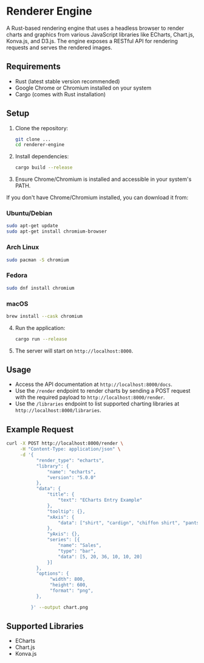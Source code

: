 # Renderer Engine
A Rust-based rendering engine that uses a headless browser to render charts and graphics from various JavaScript libraries like ECharts, Chart.js, Konva.js, and D3.js. The engine exposes a RESTful API for rendering requests and serves the rendered images.

## Requirements

- Rust (latest stable version recommended)
- Google Chrome or Chromium installed on your system
- Cargo (comes with Rust installation)

## Setup
1. Clone the repository:
   ```bash
   git clone ...
   cd renderer-engine
   ```

2. Install dependencies:
   ```bash
   cargo build --release
   ```

3. Ensure Chrome/Chromium is installed and accessible in your system's PATH.

If you don't have Chrome/Chromium installed, you can download it from:

### Ubuntu/Debian
```bash
sudo apt-get update
sudo apt-get install chromium-browser
```

### Arch Linux
```bash
sudo pacman -S chromium
```

### Fedora
```bash
sudo dnf install chromium
```

### macOS
```bash
brew install --cask chromium
```

4. Run the application:
   ```bash
   cargo run --release
   ```

5. The server will start on `http://localhost:8000`.

## Usage

- Access the API documentation at `http://localhost:8000/docs`.
- Use the `/render` endpoint to render charts by sending a POST request with the required payload
    to `http://localhost:8000/render`.
- Use the `/libraries` endpoint to list supported charting libraries at `http://localhost:8000/libraries`.

## Example Request
```bash
curl -X POST http://localhost:8000/render \
     -H "Content-Type: application/json" \
     -d '{
           "render_type": "echarts",
           "library": {
               "name": "echarts",
               "version": "5.0.0"
           },
           "data": {
               "title": {
                   "text": "ECharts Entry Example"
               },
               "tooltip": {},
               "xAxis": {
                   "data": ["shirt", "cardign", "chiffon shirt", "pants", "heels", "socks"]
               },
               "yAxis": {},
               "series": [{
                   "name": "Sales",
                   "type": "bar",
                   "data": [5, 20, 36, 10, 10, 20]
               }]
           },
           "options": {
                "width": 800,
                "height": 600,
                "format": "png",
           },

         }' --output chart.png
```

## Supported Libraries
- ECharts
- Chart.js
- Konva.js
